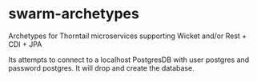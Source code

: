 # swarm-archetypes
Archetypes for Thorntail microservices supporting Wicket and/or Rest + CDI + JPA

Its attempts to connect to a localhost PostgresDB with user postgres and password postgres. It will drop and create the database.
